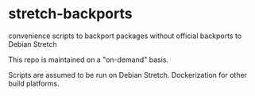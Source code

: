 # stretch-backports
convenience scripts to backport packages without official backports to Debian Stretch 

This repo is maintained on a "on-demand" basis.

Scripts are assumed to be run on Debian Stretch. Dockerization for other build platforms.
